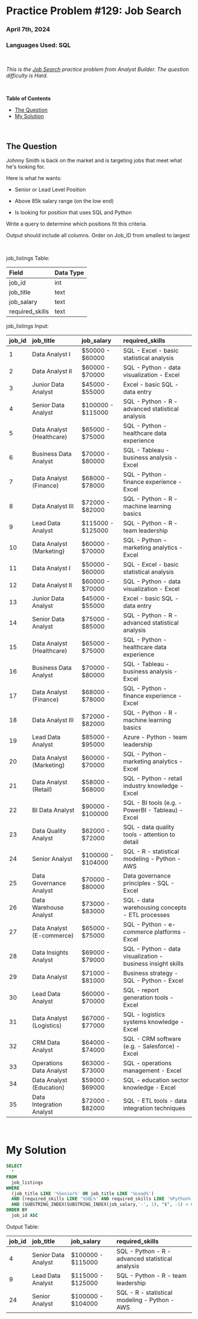 # **Practice Problem #129: Job Search**
### April 7th, 2024
### Languages Used: SQL

<br>

*This is the [Job Search](https://www.analystbuilder.com/questions/job-search-eaiXU) practice problem from Analyst Builder. The question difficulty is Hard.*

<br>

**Table of Contents**

-   [The Question](#the-question)
-   [My Solution](#my-solution)
  
<br>

## The Question

Johnny Smith is back on the market and is targeting jobs that meet what he's looking for.

Here is what he wants:

- Senior or Lead Level Position

- Above 85k salary range (on the low end)

- Is looking for position that uses SQL and Python

Write a query to determine which positions fit this criteria.

Output should include all columns. Order on Job_ID from smallest to largest

<br>

job_listings Table:

| Field           | Data Type |
| :-------------- | :-------- |
| job_id          | int       |
| job_title       | text      |
| job_salary      | text      |
| required_skills | text      |

job_listings Input:

| job_id | job_title                 | job_salary        | required_skills                                             |
| :----- | :------------------------ | :---------------- | :---------------------------------------------------------- |
| 1      | Data Analyst I            | $50000 - $60000   | SQL - Excel - basic statistical analysis                    |
| 2      | Data Analyst II           | $60000 - $70000   | SQL - Python - data visualization - Excel                   |
| 3      | Junior Data Analyst       | $45000 - $55000   | Excel - basic SQL - data entry                              |
| 4      | Senior Data Analyst       | $100000 - $115000 | SQL - Python - R - advanced statistical analysis            |
| 5      | Data Analyst (Healthcare) | $65000 - $75000   | SQL - Python - healthcare data experience                   |
| 6      | Business Data Analyst     | $70000 - $80000   | SQL - Tableau - business analysis - Excel                   |
| 7      | Data Analyst (Finance)    | $68000 - $78000   | SQL - Python - finance experience - Excel                   |
| 8      | Data Analyst III          | $72000 - $82000   | SQL - Python - R - machine learning basics                  |
| 9      | Lead Data Analyst         | $115000 - $125000 | SQL - Python - R - team leadership                          |
| 10     | Data Analyst (Marketing)  | $60000 - $70000   | SQL - Python - marketing analytics - Excel                  |
| 11     | Data Analyst I            | $50000 - $60000   | SQL - Excel - basic statistical analysis                    |
| 12     | Data Analyst II           | $60000 - $70000   | SQL - Python - data visualization - Excel                   |
| 13     | Junior Data Analyst       | $45000 - $55000   | Excel - basic SQL - data entry                              |
| 14     | Senior Data Analyst       | $75000 - $85000   | SQL - Python - R - advanced statistical analysis            |
| 15     | Data Analyst (Healthcare) | $65000 - $75000   | SQL - Python - healthcare data experience                   |
| 16     | Business Data Analyst     | $70000 - $80000   | SQL - Tableau - business analysis - Excel                   |
| 17     | Data Analyst (Finance)    | $68000 - $78000   | SQL - Python - finance experience - Excel                   |
| 18     | Data Analyst III          | $72000 - $82000   | SQL - Python - R - machine learning basics                  |
| 19     | Lead Data Analyst         | $85000 - $95000   | Azure - Python - team leadership                            |
| 20     | Data Analyst (Marketing)  | $60000 - $70000   | SQL - Python - marketing analytics - Excel                  |
| 21     | Data Analyst (Retail)     | $58000 - $68000   | SQL - Python - retail industry knowledge - Excel            |
| 22     | BI Data Analyst           | $90000 - $100000  | SQL - BI tools (e.g. - PowerBI - Tableau) - Excel           |
| 23     | Data Quality Analyst      | $62000 - $72000   | SQL - data quality tools - attention to detail              |
| 24     | Senior Analyst            | $100000 - $104000 | SQL - R - statistical modeling - Python - AWS               |
| 25     | Data Governance Analyst   | $70000 - $80000   | Data governance principles - SQL - Excel                    |
| 26     | Data Warehouse Analyst    | $73000 - $83000   | SQL - data warehousing concepts - ETL processes             |
| 27     | Data Analyst (E-commerce) | $65000 - $75000   | SQL - Python - e-commerce platforms - Excel                 |
| 28     | Data Insights Analyst     | $69000 - $79000   | SQL - Python - data visualization - business insight skills |
| 29     | Data Analyst              | $71000 - $81000   | Business strategy - SQL - Python - Excel                    |
| 30     | Lead Data Analyst         | $60000 - $70000   | SQL - report generation tools - Excel                       |
| 31     | Data Analyst (Logistics)  | $67000 - $77000   | SQL - logistics systems knowledge - Excel                   |
| 32     | CRM Data Analyst          | $64000 - $74000   | SQL - CRM software (e.g. - Salesforce) - Excel              |
| 33     | Operations Data Analyst   | $63000 - $73000   | SQL - operations management - Excel                         |
| 34     | Data Analyst (Education)  | $59000 - $69000   | SQL - education sector knowledge - Excel                    |
| 35     | Data Integration Analyst  | $72000 - $82000   | SQL - ETL tools - data integration techniques               |

<br>

# My Solution

``` SQL
SELECT
  *
FROM 
  job_listings
WHERE
  (job_title LIKE '%Senior%' OR job_title LIKE '%Lead%')
  AND (required_skills LIKE '%SQL%' AND required_skills LIKE '%Python%')
  AND (SUBSTRING_INDEX(SUBSTRING_INDEX(job_salary,'-', 1), "$", -1) > 85000)
ORDER BY
  job_id ASC
```

Output Table:

| job_id | job_title           | job_salary        | required_skills                                  |
| :----- | :------------------ | :---------------- | :----------------------------------------------- |
| 4      | Senior Data Analyst | $100000 - $115000 | SQL - Python - R - advanced statistical analysis |
| 9      | Lead Data Analyst   | $115000 - $125000 | SQL - Python - R - team leadership               |
| 24     | Senior Analyst      | $100000 - $104000 | SQL - R - statistical modeling - Python - AWS    |
